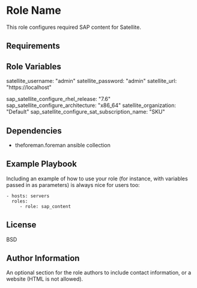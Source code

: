 Role Name
=========

This role configures required SAP content for Satellite.

Requirements
------------

Role Variables
--------------

satellite_username: "admin"
satellite_password: "admin"
satellite_url: "https://localhost"

sap_satellite_configure_rhel_release: "7.6"
sap_satellite_configure_architecture: "x86_64"
satellite_organization: "Default"
sap_satellite_configure_sat_subscription_name: "SKU"

Dependencies
------------

- theforeman.foreman ansible collection

Example Playbook
----------------

Including an example of how to use your role (for instance, with variables passed in as parameters) is always nice for users too:

    - hosts: servers
      roles:
         - role: sap_content

License
-------

BSD

Author Information
------------------

An optional section for the role authors to include contact information, or a website (HTML is not allowed).
